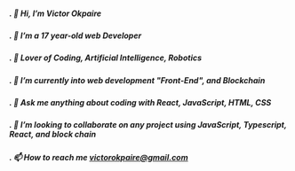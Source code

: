 
##### . 👋 Hi, I’m Victor Okpaire
##### . 👀 I’m a 17 year-old web Developer
##### . 👀 Lover of Coding, Artificial Intelligence, Robotics
##### . 🌱 I’m currently into web development "Front-End", and Blockchain
##### . 🌱 Ask me anything about coding with React, JavaScript, HTML, CSS
##### . 💞️ I’m looking to collaborate on any project using JavaScript, Typescript, React, and block chain
##### . 📫 How to reach me victorokpaire@gmail.com
<!---
VictorTheCode/VictorTheCode is a ✨ special ✨ repository because its `README.md` (this file) appears on your GitHub profile.
You can click the Preview link to take a look at your changes.
--->
